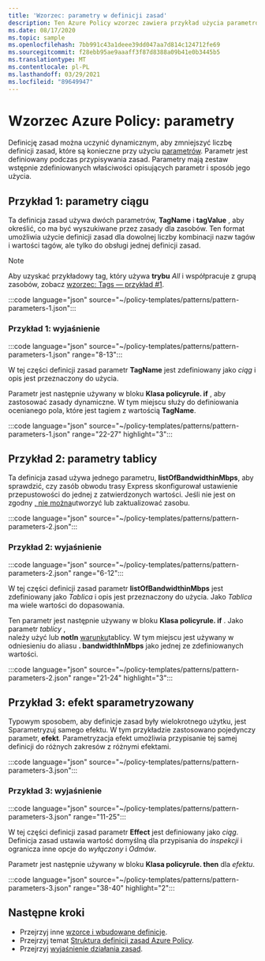 ```yaml
---
title: 'Wzorzec: parametry w definicji zasad'
description: Ten Azure Policy wzorzec zawiera przykład użycia parametrów ciągów i tablic w definicji zasad, a także sposobu Sparametryzuj efektu.
ms.date: 08/17/2020
ms.topic: sample
ms.openlocfilehash: 7bb991c43a1deee39dd047aa7d814c124712fe69
ms.sourcegitcommit: f28ebb95ae9aaaff3f87d8388a09b41e0b3445b5
ms.translationtype: MT
ms.contentlocale: pl-PL
ms.lasthandoff: 03/29/2021
ms.locfileid: "89649947"
---
```

# <a name="azure-policy-pattern-parameters"></a>Wzorzec Azure Policy: parametry

Definicję zasad można uczynić dynamicznym, aby zmniejszyć liczbę definicji zasad, które są konieczne przy użyciu [parametrów](../concepts/definition-structure.md#parameters). Parametr jest definiowany podczas przypisywania zasad. Parametry mają zestaw wstępnie zdefiniowanych właściwości opisujących parametr i sposób jego użycia.

## <a name="sample-1-string-parameters"></a>Przykład 1: parametry ciągu

Ta definicja zasad używa dwóch parametrów, **TagName** i **tagValue** , aby określić, co ma być wyszukiwane przez zasady dla zasobów. Ten format umożliwia użycie definicji zasad dla dowolnej liczby kombinacji nazw tagów i wartości tagów, ale tylko do obsługi jednej definicji zasad.

> [!NOTE]
> Aby uzyskać przykładowy tag, który używa **trybu** _All_ i współpracuje z grupą zasobów, zobacz [wzorzec: Tags — przykład #1](./pattern-tags.md#sample-1-parameterize-tags).

:::code language="json" source="~/policy-templates/patterns/pattern-parameters-1.json":::

### <a name="sample-1-explanation"></a>Przykład 1: wyjaśnienie

:::code language="json" source="~/policy-templates/patterns/pattern-parameters-1.json" range="8-13":::

W tej części definicji zasad parametr **TagName** jest zdefiniowany jako _ciąg_ i opis jest przeznaczony do użycia.

Parametr jest następnie używany w bloku **Klasa policyrule. if** , aby zastosować zasady dynamiczne. W tym miejscu służy do definiowania ocenianego pola, które jest tagiem z wartością **TagName**.

:::code language="json" source="~/policy-templates/patterns/pattern-parameters-1.json" range="22-27" highlight="3":::

## <a name="sample-2-array-parameters"></a>Przykład 2: parametry tablicy

Ta definicja zasad używa jednego parametru, **listOfBandwidthinMbps**, aby sprawdzić, czy zasób obwodu trasy Express skonfigurował ustawienie przepustowości do jednej z zatwierdzonych wartości. Jeśli nie jest on zgodny [, nie można](../concepts/effects.md#deny)utworzyć lub zaktualizować zasobu.

:::code language="json" source="~/policy-templates/patterns/pattern-parameters-2.json":::

### <a name="sample-2-explanation"></a>Przykład 2: wyjaśnienie

:::code language="json" source="~/policy-templates/patterns/pattern-parameters-2.json" range="6-12":::

W tej części definicji zasad parametr **listOfBandwidthinMbps** jest zdefiniowany jako _Tablica_ i opis jest przeznaczony do użycia. Jako _Tablica_ ma wiele wartości do dopasowania.

Ten parametr jest następnie używany w bloku **Klasa policyrule. if** . Jako parametr _tablicy_ ,  
 należy użyć lub **notIn** [warunku](../concepts/definition-structure.md#conditions)tablicy. 
W tym miejscu jest używany w odniesieniu do aliasu **. bandwidthInMbps** jako jednej ze zdefiniowanych wartości.

:::code language="json" source="~/policy-templates/patterns/pattern-parameters-2.json" range="21-24" highlight="3":::

## <a name="sample-3-parameterized-effect"></a>Przykład 3: efekt sparametryzowany

Typowym sposobem, aby definicje zasad były wielokrotnego użytku, jest Sparametryzuj samego efektu. W tym przykładzie zastosowano pojedynczy parametr, **efekt**. Parametryzacja efekt umożliwia przypisanie tej samej definicji do różnych zakresów z różnymi efektami.

:::code language="json" source="~/policy-templates/patterns/pattern-parameters-3.json":::

### <a name="sample-3-explanation"></a>Przykład 3: wyjaśnienie

:::code language="json" source="~/policy-templates/patterns/pattern-parameters-3.json" range="11-25":::

W tej części definicji zasad parametr **Effect** jest definiowany jako _ciąg_. Definicja zasad ustawia wartość domyślną dla przypisania do _inspekcji_ i ogranicza inne opcje do _wyłączony_ i _Odmów_.

Parametr jest następnie używany w bloku **Klasa policyrule. then** dla _efektu_.

:::code language="json" source="~/policy-templates/patterns/pattern-parameters-3.json" range="38-40" highlight="2":::

## <a name="next-steps"></a>Następne kroki

- Przejrzyj inne [wzorce i wbudowane definicje](./index.md).
- Przejrzyj temat [Struktura definicji zasad Azure Policy](../concepts/definition-structure.md).
- Przejrzyj [wyjaśnienie działania zasad](../concepts/effects.md).
